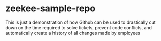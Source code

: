 # zeekee-sample-repo
This is just a demonstration of how Github can be used to drastically cut down on the time required to solve tickets, prevent code conflicts, and automatically create a history of all changes made by employees
